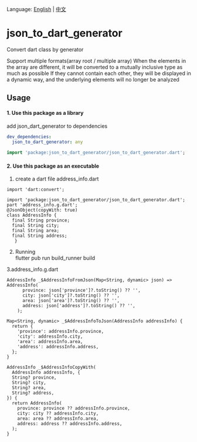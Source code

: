 Language: [English](README.md) | [中文](README_ZH.md)

# json_to_dart_generator
Convert dart class by generator 

Support multiple formats(array root / multiple array)
When the elements in the array are different, it will be converted to a mutually inclusive type as much as possible
If they cannot contain each other, they will be displayed in a dynamic way, and the underlying elements will no longer be analyzed


## Usage

#### 1. Use this package as a library
add json_dart_generator to dependencies

```yaml
dev_dependencies:
  json_to_dart_generator: any
```

```dart
import 'package:json_to_dart_generator/json_to_dart_generator.dart';


```

#### 2. Use this package as an executable
1. create a dart file address_info.dart    
```
import 'dart:convert';

import 'package:json_to_dart_generator/json_to_dart_generator.dart';
part 'address_info.g.dart';
@JsonObject(copyWith: true)
class AddressInfo {
  final String province;
  final String city;
  final String area;
  final String address;
   }
```
             
2. Running    
       flutter pub run build_runner build
        
3.address_info.g.dart
```
AddressInfo _$AddressInfoFromJson(Map<String, dynamic> json) => AddressInfo(
      province: json['province']?.toString() ?? '',
      city: json['city']?.toString() ?? '',
      area: json['area']?.toString() ?? '',
      address: json['address']?.toString() ?? '',
    );

Map<String, dynamic> _$AddressInfoToJson(AddressInfo addressInfo) {
  return {
    'province': addressInfo.province,
    'city': addressInfo.city,
    'area': addressInfo.area,
    'address': addressInfo.address,
  };
}

AddressInfo _$AddressInfoCopyWith(
  AddressInfo addressInfo, {
  String? province,
  String? city,
  String? area,
  String? address,
}) {
  return AddressInfo(
    province: province ?? addressInfo.province,
    city: city ?? addressInfo.city,
    area: area ?? addressInfo.area,
    address: address ?? addressInfo.address,
  );
}
```
